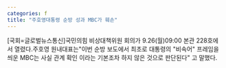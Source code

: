 ```yaml
---
categories: f
title: "주호영대통령 순방 성과 MBC가 훼손"
---
```

[국회=글로벌뉴스통신]국민의힘 비상대책위원 회의가 9.26(월)09:00 본관 228호에서 열렸다.주호영 원내대표는"이번 순방 보도에서 최초로 대통령의 "비속어" 프레임을 씌운 MBC는 사실 관계 확인 이라는 기본조차 하지 않은 것으로 판단된다" 고 말했다.